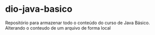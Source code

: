 # dio-java-basico
Repositório para armazenar todo o conteúdo do curso de Java Básico.
Alterando o conteudo de um arquivo de forma local 